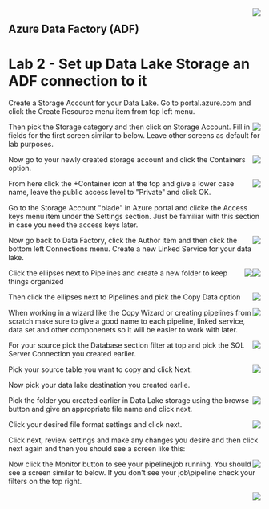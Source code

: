 <img style="float: right;" src="../../graphics/solutions-microsoft-logo-small.png">

## Azure Data Factory (ADF) 
# Lab 2 - Set up Data Lake Storage an ADF connection to it

Create a Storage Account for your Data Lake.  Go to portal.azure.com and click the Create Resource menu item from top left menu.

<img style="float: right;" src="../../graphics/createresource.png">

Then pick the Storage category and then click on Storage Account.  Fill in fields for the first screen similar to below.
Leave other screens as default for lab purposes.

<img style="float: right;" src="../../graphics/datalakecreate1.png">

Now go to your newly created storage account and click the Containers option.

<img style="float: right;" src="../../graphics/containers.png">

From here click the +Container icon at the top and give a lower case name, leave the public access level to "Private" and click OK.

Go to the Storage Account "blade" in Azure portal and clicke the Access keys menu item under the Settings section.
Just be familiar with this section in case you need the access keys later.

<img style="float: right;" src="../../graphics/storageaccesskeys.png">

Now go back to Data Factory, click the Author item and then click the bottom left Connections menu.
Create a new Linked Service for your data lake.

<img style="float: right;" src="../../graphics/datalakelinkedservice1.png">


<img style="float: right;" src="../../graphics/datalakelinkedservice2.png">


Click the ellipses next to Pipelines and create a new folder to keep things organized

<img style="float: right;" src="../../graphics/pipelinefolder.png">


Then click the ellipses next to Pipelines and pick the Copy Data option

<img style="float: right;" src="../../graphics/adfcopydata.png">

When working in a wizard like the Copy Wizard or creating pipelines from scratch make sure to give a good name to each
pipeline, linked service, data set and other componenets so it will be easier to work with later. 

<img style="float: right;" src="../../graphics/adfcopy2.png">

For your source pick the Database section filter at top and pick the SQL Server Connection you created earlier.

<img style="float: right;" src="../../graphics/adfsqlsource.png">


Pick your source table you want to copy and click Next.

Now pick your data lake destination you created earlie.

<img style="float: right;" src="../../graphics/adfcopydestination.png">


Pick the folder you created earlier in Data Lake storage using the browse button and give an appropriate file name and click next.

<img style="float: right;" src="../../graphics/adfcopydestinationfolder.png">

Click your desired file format settings and click next.

Click next, review settings and make any changes you desire and then click next again and then you should see a screen like this:

<img style="float: right;" src="../../graphics/adfcopyrun.png">

Now click the Monitor button to see your pipeline\job running.
You should see a screen similar to below.  If you don't see your job\pipeline check your filters on the top right.

<img style="float: right;" src="../../graphics/adfmonitor.png">




